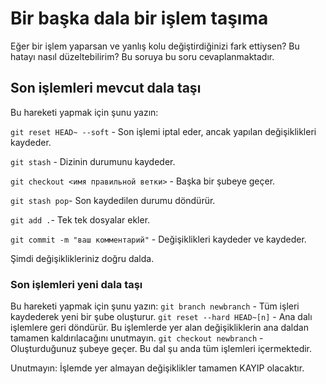 # Bir başka dala bir işlem taşıma
Eğer bir işlem yaparsan ve yanlış kolu değiştirdiğinizi fark ettiysen?
Bu hatayı nasıl düzeltebilirim? Bu soruya bu soru cevaplanmaktadır.

## Son işlemleri mevcut dala taşı
Bu hareketi yapmak için şunu yazın:

```git reset HEAD~ --soft``` - Son işlemi iptal eder, ancak yapılan değişiklikleri kaydeder.

```git stash``` - Dizinin durumunu kaydeder.

```git checkout <имя правильной ветки>``` - Başka bir şubeye geçer.

```git stash pop```- Son kaydedilen durumu döndürür.

```git add .```- Tek tek dosyalar ekler.

```git commit -m "ваш комментарий"``` - Değişiklikleri kaydeder ve kaydeder.

Şimdi değişiklikleriniz doğru dalda.


### Son işlemleri yeni dala taşı

Bu hareketi yapmak için şunu yazın:
```git branch newbranch``` - Tüm işleri kaydederek yeni bir şube oluşturur.
```git reset --hard HEAD~[n]``` - Ana dalı işlemlere geri döndürür. Bu işlemlerde yer alan değişikliklerin ana daldan tamamen kaldırılacağını unutmayın.
```git checkout newbranch``` - Oluşturduğunuz şubeye geçer. Bu dal şu anda tüm işlemleri içermektedir.

Unutmayın: İşlemde yer almayan değişiklikler tamamen KAYIP olacaktır.
